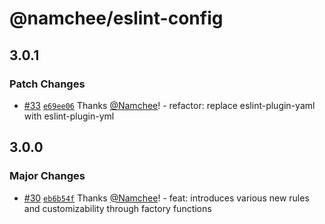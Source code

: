 # @namchee/eslint-config

## 3.0.1

### Patch Changes

- [#33](https://github.com/Namchee/eslint-config-namchee/pull/33) [`e69ee06`](https://github.com/Namchee/eslint-config-namchee/commit/e69ee067ed45aaf833dfd12ed224ff456bb429be) Thanks [@Namchee](https://github.com/Namchee)! - refactor: replace eslint-plugin-yaml with eslint-plugin-yml

## 3.0.0

### Major Changes

- [#30](https://github.com/Namchee/eslint-config-namchee/pull/30) [`eb6b54f`](https://github.com/Namchee/eslint-config-namchee/commit/eb6b54f4e5585db630f8d215ebc6285e36ca5627) Thanks [@Namchee](https://github.com/Namchee)! - feat: introduces various new rules and customizability through factory functions
